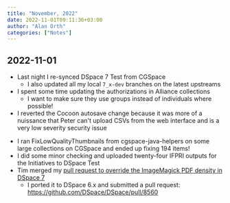 ```yaml
---
title: "November, 2022"
date: 2022-11-01T09:11:36+03:00
author: "Alan Orth"
categories: ["Notes"]
---
```


## 2022-11-01

- Last night I re-synced DSpace 7 Test from CGSpace
  - I also updated all my local `7_x-dev` branches on the latest upstreams
- I spent some time updating the authorizations in Alliance collections
  - I want to make sure they use groups instead of individuals where possible!
- I reverted the Cocoon autosave change because it was more of a nuissance that Peter can't upload CSVs from the web interface and is a very low severity security issue

<!--more-->

- I ran FixLowQualityThumbnails from cgspace-java-helpers on some large collections on CGSpace and ended up fixing 194 items!
- I did some minor checking and uploaded twenty-four IFPRI outputs for the Initiatives to DSpace Test
- Tim merged my [pull request to override the ImageMagick PDF density in DSpace 7](https://github.com/DSpace/DSpace/pull/8553)
  - I ported it to DSpace 6.x and submitted a pull request: https://github.com/DSpace/DSpace/pull/8560

<!-- vim: set sw=2 ts=2: -->
